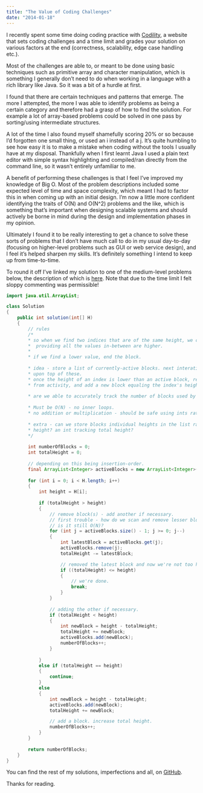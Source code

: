 ```yaml
---
title: "The Value of Coding Challenges"
date: "2014-01-18"
---
```


I recently spent some time doing coding practice with [Codility](https://codility.com/), a website that sets coding challenges and a time limit and grades your solution on various factors at the end (correctness, scalability, edge case handling etc.).


Most of the challenges are able to, or meant to be done using basic techniques such as primitive array and character manipulation, which is something I generally don’t need to do when working in a language with a rich library like Java. So it was a bit of a hurdle at first.

I found that there are certain techniques and patterns that emerge. The more I attempted, the more I was able to identify problems as being a certain category and therefore had a grasp of how to find the solution. For example a lot of array-based problems could be solved in one pass by sorting/using intermediate structures.

A lot of the time I also found myself shamefully scoring 20% or so because I’d forgotten one small thing, or used an i instead of a j. It’s quite humbling to see how easy it is to make a mistake when coding without the tools I usually have at my disposal. Thankfully when I first learnt Java I used a plain text editor with simple syntax highlighting and compiled/ran directly from the command line, so it wasn’t entirely unfamiliar to me.

A benefit of performing these challenges is that I feel I’ve improved my knowledge of Big O. Most of the problem descriptions included some expected level of time and space complexity, which meant I had to factor this in when coming up with an initial design. I’m now a little more confident identifying the traits of O(N) and O(N^2) problems and the like, which is something that’s important when designing scalable systems and should actively be borne in mind during the design and implementation phases in my opinion.

Ultimately I found it to be really interesting to get a chance to solve these sorts of problems that I don’t have much call to do in my usual day-to-day (focusing on higher-level problems such as GUI or web service design), and I feel it’s helped sharpen my skills. It’s definitely something I intend to keep up from time-to-time.

To round it off I’ve linked my solution to one of the medium-level problems below, the description of which is [here](https://www.quora.com/Kailash-Budhathoki/algorithm-exercises/Codility-Sigma-Problem). Note that due to the time limit I felt sloppy commenting was permissible!

```java
import java.util.ArrayList;

class Solution
{
    public int solution(int[] H)
    {
        // rules
        /*
        * so when we find two indices that are of the same height, we can use the same block,
        *  providing all the values in-between are higher.
        *
        * if we find a lower value, end the block.
        
        * idea - store a list of currently-active blocks. next interations can build
        * upon top of these.
        * once the height of an index is lower than an active block, remove that block
        * from activity, and add a new block equaling the index's height to the active list.
        
        * are we able to accurately track the number of blocks used by doing this?
        
        * Must be O(N) - no inner loops.
        * no addition or multiplication - should be safe using ints rather than longs.
        
        * extra - can we store blocks individual heights in the list rather than total
        * height? an int tracking total height?
        */
        
        int numberOfBlocks = 0;
        int totalHeight = 0;
        
        // depending on this being insertion-order.
        final ArrayList<Integer> activeBlocks = new ArrayList<Integer>(); 
        
        for (int i = 0; i < H.length; i++)
        {
            int height = H[i];
            
            if (totalHeight > height)
            {
                // remove block(s) - add another if necessary.
                // first trouble - how do we scan and remove lesser blocks in O(N) time...
                // is it still O(N)?
                for (int j = activeBlocks.size() - 1; j >= 0; j--) 
                {
                    int latestBlock = activeBlocks.get(j);
                    activeBlocks.remove(j);
                    totalHeight -= latestBlock;

                    // removed the latest block and now we're not too high.
                    if ((totalHeight) <= height) 
                    {
                        // we're done.
                        break;
                    }
                }
                
                // adding the other if necessary.
                if (totalHeight < height)
                {
                    int newBlock = height - totalHeight;
                    totalHeight += newBlock;
                    activeBlocks.add(newBlock);
                    numberOfBlocks++;
                }
                
            }
            else if (totalHeight == height)
            {
                continue;
            }
            else
            {
                int newBlock = height - totalHeight;
                activeBlocks.add(newBlock);
                totalHeight += newBlock;

                // add a block. increase total height.
                numberOfBlocks++;
            }
        }
        
        return numberOfBlocks;
    }
}
```

You can find the rest of my solutions, imperfections and all, on [GitHub](https://github.com/Ceva24/codility).

Thanks for reading.